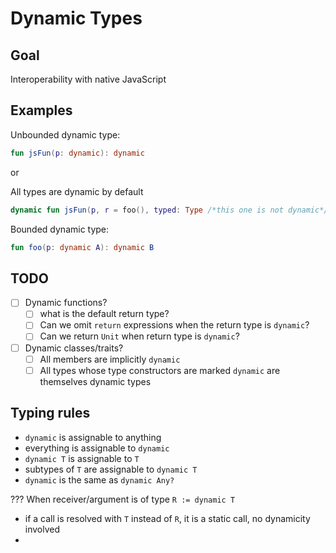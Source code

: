 # Dynamic Types

## Goal

Interoperability with native JavaScript

## Examples

Unbounded dynamic type:
``` kotlin
fun jsFun(p: dynamic): dynamic
```

or

All types are dynamic by default
``` kotlin
dynamic fun jsFun(p, r = foo(), typed: Type /*this one is not dynamic*/) { }
```

Bounded dynamic type:
``` kotlin
fun foo(p: dynamic A): dynamic B
```

## TODO

- [ ] Dynamic functions?
  - [ ] what is the default return type? 
  - [ ] Can we omit `return` expressions when the return type is `dynamic`?
  - [ ] Can we return `Unit` when return type is `dynamic`?
- [ ] Dynamic classes/traits?
  - [ ] All members are implicitly `dynamic`
  - [ ] All types whose type constructors are marked `dynamic` are themselves dynamic types

## Typing rules

- `dynamic` is assignable to anything
- everything is assignable to `dynamic`
- `dynamic T` is assignable to `T`
- subtypes of `T` are assignable to `dynamic T`
- `dynamic` is the same as `dynamic Any?`

??? When receiver/argument is of type `R := dynamic T`
- if a call is resolved with `T` instead of `R`, it is a static call, no dynamicity involved
- 

